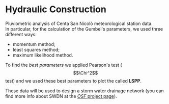 # Hydraulic Construction 

Pluviometric analysis of Centa San Nicolò meteorological station data.  
In particular, for the calculation of the Gumbel's parameters, we used three different ways:

* momentum method;
* least squares method;
* maximum likelihood method.

To find the *best parameters* we applied Pearson's test ($$\Chi^2$$ test) and we used these best parameters to plot the called **LSPP**.

These data will be used to design a storm water drainage network (you can find more info about SWDN at the [*OSF* project page](https://osf.io/6zpav/)).
